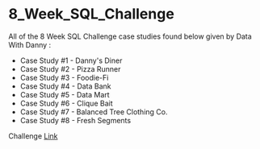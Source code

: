 # 8_Week_SQL_Challenge

All of the 8 Week SQL Challenge case studies found below given by  Data With Danny :

- Case Study #1 - Danny's Diner
- Case Study #2 - Pizza Runner
- Case Study #3 - Foodie-Fi
- Case Study #4 - Data Bank
- Case Study #5 - Data Mart
- Case Study #6 - Clique Bait
- Case Study #7 - Balanced Tree Clothing Co.
- Case Study #8 - Fresh Segments

Challenge [Link](https://8weeksqlchallenge.com/)

